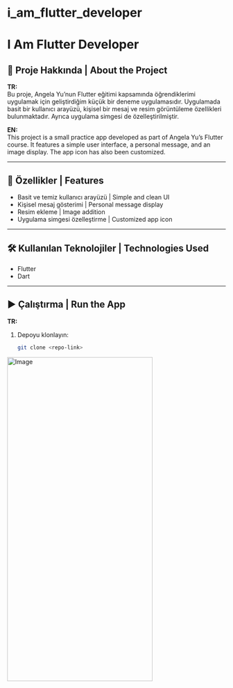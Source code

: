 # i_am_flutter_developer
# I Am Flutter Developer  

## 📌 Proje Hakkında | About the Project  

**TR:**  
Bu proje, Angela Yu’nun Flutter eğitimi kapsamında öğrendiklerimi uygulamak için geliştirdiğim küçük bir deneme uygulamasıdır. Uygulamada basit bir kullanıcı arayüzü, kişisel bir mesaj ve resim görüntüleme özellikleri bulunmaktadır. Ayrıca uygulama simgesi de özelleştirilmiştir.  

**EN:**  
This project is a small practice app developed as part of Angela Yu’s Flutter course. It features a simple user interface, a personal message, and an image display. The app icon has also been customized.  

---

## 🚀 Özellikler | Features  

- Basit ve temiz kullanıcı arayüzü | Simple and clean UI  
- Kişisel mesaj gösterimi | Personal message display  
- Resim ekleme | Image addition  
- Uygulama simgesi özelleştirme | Customized app icon  

---

## 🛠 Kullanılan Teknolojiler | Technologies Used  

- Flutter  
- Dart  

---

## ▶️ Çalıştırma | Run the App  

**TR:**  
1. Depoyu klonlayın:  
   ```bash
   git clone <repo-link>

<img width="335" height="746" alt="Image" src="https://github.com/user-attachments/assets/822ef126-93b7-459d-99b9-a560e1d9f02e" />
